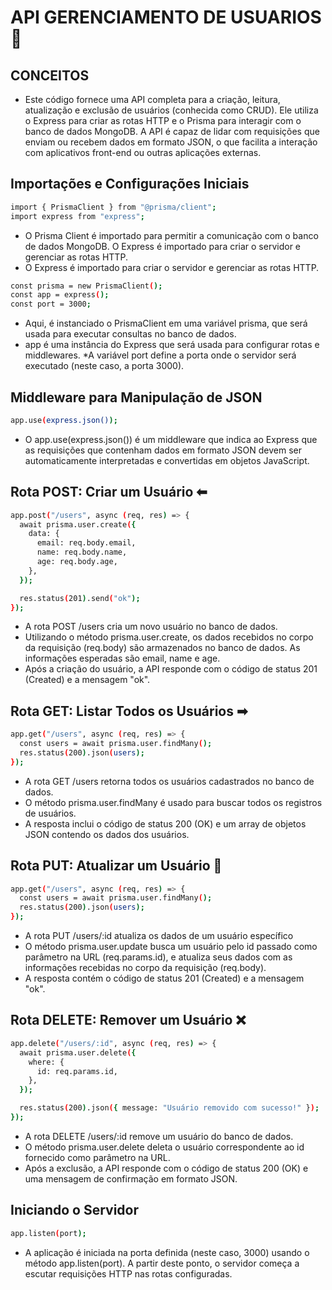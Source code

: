 # API GERENCIAMENTO DE USUARIOS 👥

## CONCEITOS

* Este código fornece uma API completa para a criação, leitura, atualização e exclusão de usuários (conhecida como CRUD). Ele utiliza o Express para criar as rotas HTTP e o Prisma para interagir com o banco de dados MongoDB. A API é capaz de lidar com requisições que enviam ou recebem dados em formato JSON, o que facilita a interação com aplicativos front-end ou outras aplicações externas.

## Importações e Configurações Iniciais
```bash
import { PrismaClient } from "@prisma/client";
import express from "express";
```

* O Prisma Client é importado para permitir a comunicação com o banco de dados MongoDB.
O Express é importado para criar o servidor e gerenciar as rotas HTTP.
* O Express é importado para criar o servidor e gerenciar as rotas HTTP.

```bash
const prisma = new PrismaClient();
const app = express();
const port = 3000;
```
* Aqui, é instanciado o PrismaClient em uma variável prisma, que será usada para executar consultas no banco de dados.
* app é uma instância do Express que será usada para configurar rotas e middlewares.
*A variável port define a porta onde o servidor será executado (neste caso, a porta 3000).

## Middleware para Manipulação de JSON

```bash
app.use(express.json());
```
* O app.use(express.json()) é um middleware que indica ao Express que as requisições que contenham dados em formato JSON devem ser automaticamente interpretadas e convertidas em objetos JavaScript.

## Rota POST: Criar um Usuário ⬅
```bash
app.post("/users", async (req, res) => {
  await prisma.user.create({
    data: {
      email: req.body.email,
      name: req.body.name,
      age: req.body.age,
    },
  });

  res.status(201).send("ok");
});
```
* A rota POST /users cria um novo usuário no banco de dados.
* Utilizando o método prisma.user.create, os dados recebidos no corpo da requisição (req.body) são armazenados no banco de dados. As informações esperadas são email, name e age.
* Após a criação do usuário, a API responde com o código de status 201 (Created) e a mensagem "ok".

## Rota GET: Listar Todos os Usuários ➡
```bash
app.get("/users", async (req, res) => {
  const users = await prisma.user.findMany();
  res.status(200).json(users);
});
```
* A rota GET /users retorna todos os usuários cadastrados no banco de dados.
* O método prisma.user.findMany é usado para buscar todos os registros de usuários.
* A resposta inclui o código de status 200 (OK) e um array de objetos JSON contendo os dados dos usuários.

## Rota PUT: Atualizar um Usuário 📝
```bash
app.get("/users", async (req, res) => {
  const users = await prisma.user.findMany();
  res.status(200).json(users);
});
```
* A rota PUT /users/:id atualiza os dados de um usuário específico
* O método prisma.user.update busca um usuário pelo id passado como parâmetro na URL (req.params.id), e atualiza seus dados com as informações recebidas no corpo da requisição (req.body).
* A resposta contém o código de status 201 (Created) e a mensagem "ok".

## Rota DELETE: Remover um Usuário ❌
```bash
app.delete("/users/:id", async (req, res) => {
  await prisma.user.delete({
    where: {
      id: req.params.id,
    },
  });

  res.status(200).json({ message: "Usuário removido com sucesso!" });
});
```
* A rota DELETE /users/:id remove um usuário do banco de dados.
* O método prisma.user.delete deleta o usuário correspondente ao id fornecido como parâmetro na URL.
* Após a exclusão, a API responde com o código de status 200 (OK) e uma mensagem de confirmação em formato JSON.

## Iniciando o Servidor
```bash
app.listen(port);
```
* A aplicação é iniciada na porta definida (neste caso, 3000) usando o método app.listen(port). A partir deste ponto, o servidor começa a escutar requisições HTTP nas rotas configuradas.

